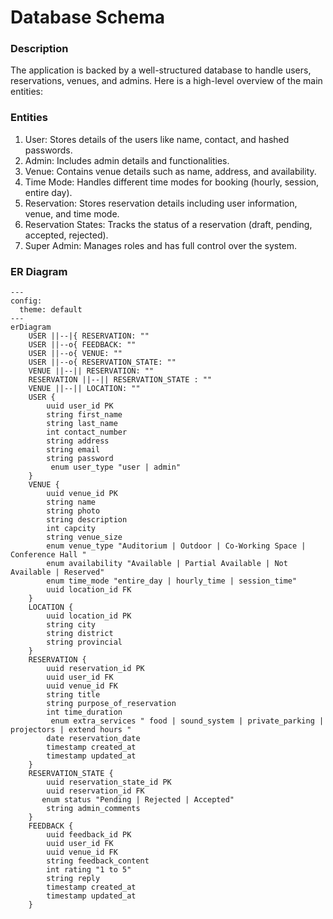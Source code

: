 # Database Schema 

### Description
The application is backed by a well-structured database to handle users, reservations, venues, and admins. Here is a high-level overview of the main entities:

### Entities 

1. User: Stores details of the users like name, contact, and hashed passwords.
2. Admin: Includes admin details and functionalities.
3. Venue: Contains venue details such as name, address, and availability.
4. Time Mode: Handles different time modes for booking (hourly, session, entire day).
5. Reservation: Stores reservation details including user information, venue, and time mode.
6. Reservation States: Tracks the status of a reservation (draft, pending, accepted, rejected).
7. Super Admin: Manages roles and has full control over the system.


### ER Diagram 

```
---
config:
  theme: default
---
erDiagram
    USER ||--|{ RESERVATION: ""
    USER ||--o{ FEEDBACK: ""
    USER ||--o{ VENUE: ""
    USER ||--o{ RESERVATION_STATE: ""
    VENUE ||--|| RESERVATION: ""
    RESERVATION ||--|| RESERVATION_STATE : ""
    VENUE ||--|| LOCATION: ""
    USER {
        uuid user_id PK
        string first_name
        string last_name
        int contact_number
        string address
        string email
        string password
         enum user_type "user | admin"
    }
    VENUE {
        uuid venue_id PK
        string name
        string photo
        string description
        int capcity 
        string venue_size
        enum venue_type "Auditorium | Outdoor | Co-Working Space | Conference Hall "
        enum availability "Available | Partial Available | Not Available | Reserved"
        enum time_mode "entire_day | hourly_time | session_time"
        uuid location_id FK
    }
    LOCATION { 
        uuid location_id PK
        string city
        string district
        string provincial
    }
    RESERVATION {
        uuid reservation_id PK
        uuid user_id FK
        uuid venue_id FK
        string title
        string purpose_of_reservation
        int time_duration
         enum extra_services " food | sound_system | private_parking | projectors | extend hours "
        date reservation_date
        timestamp created_at
        timestamp updated_at
    }
    RESERVATION_STATE {
        uuid reservation_state_id PK
        uuid reservation_id FK
       enum status "Pending | Rejected | Accepted"
        string admin_comments
    }
    FEEDBACK {
        uuid feedback_id PK
        uuid user_id FK
        uuid venue_id FK
        string feedback_content
        int rating "1 to 5"
        string reply
        timestamp created_at
        timestamp updated_at
    }
```
